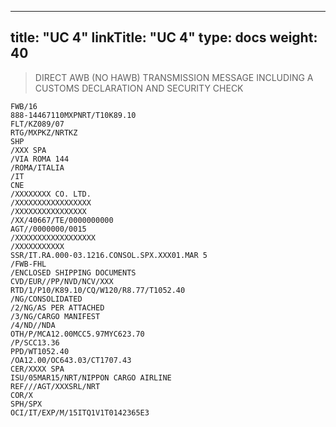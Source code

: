 
---
title: "UC 4"
linkTitle: "UC 4"
type: docs
weight: 40
---

> DIRECT AWB (NO HAWB) TRANSMISSION MESSAGE INCLUDING A CUSTOMS DECLARATION AND SECURITY CHECK

```
FWB/16
888-14467110MXPNRT/T10K89.10
FLT/KZ089/07
RTG/MXPKZ/NRTKZ
SHP
/XXX SPA
/VIA ROMA 144
/ROMA/ITALIA
/IT
CNE
/XXXXXXXX CO. LTD.
/XXXXXXXXXXXXXXXXX
/XXXXXXXXXXXXXXXX
/XX/40667/TE/0000000000
AGT//0000000/0015
/XXXXXXXXXXXXXXXXXX
/XXXXXXXXXXX
SSR/IT.RA.000-03.1216.CONSOL.SPX.XXX01.MAR 5
/FWB-FHL
/ENCLOSED SHIPPING DOCUMENTS
CVD/EUR//PP/NVD/NCV/XXX
RTD/1/P10/K89.10/CQ/W120/R8.77/T1052.40
/NG/CONSOLIDATED
/2/NG/AS PER ATTACHED
/3/NG/CARGO MANIFEST
/4/ND//NDA
OTH/P/MCA12.00MCC5.97MYC623.70
/P/SCC13.36
PPD/WT1052.40
/OA12.00/OC643.03/CT1707.43
CER/XXXX SPA
ISU/05MAR15/NRT/NIPPON CARGO AIRLINE
REF///AGT/XXXSRL/NRT
COR/X
SPH/SPX
OCI/IT/EXP/M/15ITQ1V1T0142365E3
```